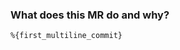 ### What does this MR do and why?
<!-- Describe in detail what your merge request does and why. -->

```
%{first_multiline_commit}
```
